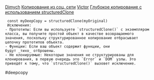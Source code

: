 [Dimych](https://www.youtube.com/watch?v=I8LNJpG60vI&t=10s&ab_channel=IT-KAMASUTRA)
[Копирование из соц. сети](https://www.youtube.com/watch?v=6napu-MGQDo&ab_channel=IT-KAMASUTRA)
[Victor](https://www.youtube.com/watch?v=zGZFceKcUdw&list=PLbLBXDhswD1fjekx0FEBa-S7ygqMTnf2N&index=15&ab_channel=IT-INCUBATOR)
[Глубокое копирование с использованием structuredClone](https://www.dev-notes.ru/articles/deep-copying-using-structured-clone/)


     const myDeepCopy = structuredClone(myOriginal)
     Исключения: 
    - Прототипы: Если вы используете `structuredClone()` с экземпляром 
    класса, вы получите простой объект в качестве возвращаемого 
    значения, поскольку структурированное копирование отбрасывает 
    цепочку прототипов объекта.
    - Функции: Если ваш объект содержит функции, они 
    будут _тихо_ отброшены.
    - Не клонируемые: Некоторые значения не структурированы для 
    клонирования, в первую очередь это `Error` и `DOM` узлы. Это 
    приведёт к тому, что `structuredClone()` вызовет исключение.


#deepcopy
